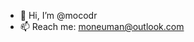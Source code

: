 - 👋 Hi, I’m @mocodr
- 📫 Reach me: moneuman@outlook.com

<!---
mocodr/mocodr is a ✨ special ✨ repository because its `README.md` (this file) appears on your GitHub profile.
You can click the Preview link to take a look at your changes.
--->
